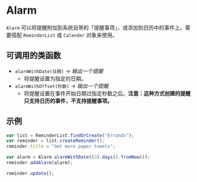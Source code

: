 # Alarm
`Alarm` 可以将提醒附加到系统自带的「提醒事项」，或添加到日历中的事件上。需要搭配 `ReminderList` 或 `Calender` 对象来使用。
## 可调用的类函数
- `alarmWithDate(日期)`  -\> _输出一个提醒_
	- 将提醒设置为指定的日期。
- `alarmWithOffset(秒数)` -\> _输出一个提醒_
	- 将提醒设置在事件开始日期过指定秒数之后。**注意：这种方式创建的提醒只支持日历的事件，不支持提醒事项。**
## 示例
```js
var list = ReminderList.findOrCreate("Errands");
var reminder = list.createReminder();
reminder.title = "Get more paper towels";

var alarm = Alarm.alarmWithDate((3).days().fromNow());
reminder.addAlarm(alarm);

reminder.update();
```

